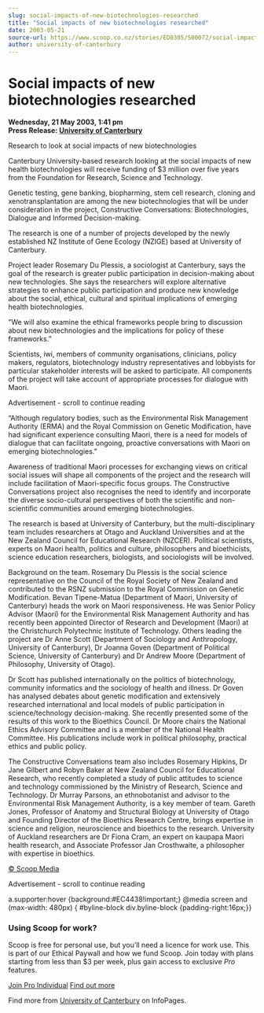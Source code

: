 ```yaml
---
slug: social-impacts-of-new-biotechnologies-researched
title: "Social impacts of new biotechnologies researched"
date: 2003-05-21
source-url: https://www.scoop.co.nz/stories/ED0305/S00072/social-impacts-of-new-biotechnologies-researched.htm
author: university-of-canterbury
---
```

Social impacts of new biotechnologies researched
================================================

**Wednesday, 21 May 2003, 1:41 pm**  
**Press Release: [University of Canterbury](https://info.scoop.co.nz/University_of_Canterbury)**

Research to look at social impacts of new biotechnologies

Canterbury University-based research looking at the social impacts of new health biotechnologies will receive funding of $3 million over five years from the Foundation for Research, Science and Technology.

Genetic testing, gene banking, biopharming, stem cell research, cloning and xenotransplantation are among the new biotechnologies that will be under consideration in the project, Constructive Conversations: Biotechnologies, Dialogue and Informed Decision-making.

The research is one of a number of projects developed by the newly established NZ Institute of Gene Ecology (NZIGE) based at University of Canterbury.

Project leader Rosemary Du Plessis, a sociologist at Canterbury, says the goal of the research is greater public participation in decision-making about new technologies. She says the researchers will explore alternative strategies to enhance public participation and produce new knowledge about the social, ethical, cultural and spiritual implications of emerging health biotechnologies.

”We will also examine the ethical frameworks people bring to discussion about new biotechnologies and the implications for policy of these frameworks.”

Scientists, iwi, members of community organisations, clinicians, policy makers, regulators, biotechnology industry representatives and lobbyists for particular stakeholder interests will be asked to participate. All components of the project will take account of appropriate processes for dialogue with Maori.

Advertisement - scroll to continue reading





“Although regulatory bodies, such as the Environmental Risk Management Authority (ERMA) and the Royal Commission on Genetic Modification, have had significant experience consulting Maori, there is a need for models of dialogue that can facilitate ongoing, proactive conversations with Maori on emerging biotechnologies.”

Awareness of traditional Maori processes for exchanging views on critical social issues will shape all components of the project and the research will include facilitation of Maori-specific focus groups. The Constructive Conversations project also recognises the need to identify and incorporate the diverse socio-cultural perspectives of both the scientific and non-scientific communities around emerging biotechnologies.

The research is based at University of Canterbury, but the multi-disciplinary team includes researchers at Otago and Auckland Universities and at the New Zealand Council for Educational Research (NZCER). Political scientists, experts on Maori health, politics and culture, philosophers and bioethicists, science education researchers, biologists, and sociologists will be involved.

Background on the team. Rosemary Du Plessis is the social science representative on the Council of the Royal Society of New Zealand and contributed to the RSNZ submission to the Royal Commission on Genetic Modification. Bevan Tipene-Matua (Department of Maori, University of Canterbury) heads the work on Maori responsiveness. He was Senior Policy Advisor (Maori) for the Environmental Risk Management Authority and has recently been appointed Director of Research and Development (Maori) at the Christchurch Polytechnic Institute of Technology. Others leading the project are Dr Anne Scott (Department of Sociology and Anthropology, University of Canterbury), Dr Joanna Goven (Department of Political Science, University of Canterbury) and Dr Andrew Moore (Department of Philosophy, University of Otago).

Dr Scott has published internationally on the politics of biotechnology, community informatics and the sociology of health and illness. Dr Goven has analysed debates about genetic modification and extensively researched international and local models of public participation in science/technology decision-making. She recently presented some of the results of this work to the Bioethics Council. Dr Moore chairs the National Ethics Advisory Committee and is a member of the National Health Committee. His publications include work in political philosophy, practical ethics and public policy.

The Constructive Conversations team also includes Rosemary Hipkins, Dr Jane Gilbert and Robyn Baker at New Zealand Council for Educational Research, who recently completed a study of public attitudes to science and technology commissioned by the Ministry of Research, Science and Technology. Dr Murray Parsons, an ethnobotanist and advisor to the Environmental Risk Management Authority, is a key member of team. Gareth Jones, Professor of Anatomy and Structural Biology at University of Otago and Founding Director of the Bioethics Research Centre, brings expertise in science and religion, neuroscience and bioethics to the research. University of Auckland researchers are Dr Fiona Cram, an expert on kaupapa Maori health research, and Associate Professor Jan Crosthwaite, a philosopher with expertise in bioethics.  

[© Scoop Media](http://www.scoop.co.nz/about/terms.html)  

Advertisement - scroll to continue reading



a.supporter:hover {background:#EC4438!important;} @media screen and (max-width: 480px) { #byline-block div.byline-block {padding-right:16px;}}

### Using Scoop for work?

Scoop is free for personal use, but you’ll need a licence for work use. This is part of our Ethical Paywall and how we fund Scoop. Join today with plans starting from less than $3 per week, plus gain access to exclusive _Pro_ features.  
  
[Join Pro Individual](https://pro.scoop.co.nz/Individual/?from=ProIn24) [Find out more](https://pro.scoop.co.nz/using-scoop-for-work/?from=ProIn24)

Find more from [University of Canterbury](https://info.scoop.co.nz/University_of_Canterbury) on InfoPages.